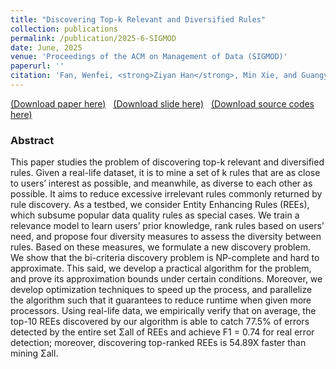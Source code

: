 ```yaml
---
title: "Discovering Top-k Relevant and Diversified Rules"
collection: publications
permalink: /publication/2025-6-SIGMOD
date: June, 2025
venue: 'Proceedings of the ACM on Management of Data (SIGMOD)'
paperurl: ''
citation: 'Fan, Wenfei, <strong>Ziyan Han</strong>, Min Xie, and Guangyi Zhang, 2024. "Discovering Top-k Relevant and Diversified Rules." Proceedings of the ACM on Management of Data (SIGMOD), 2(4), pp.1-28.'
---
```

[(Download paper here)](https://philo-vanguard.github.io/files/papers/Rule-Discovery-Top-k-Diversified-SIGMOD25.pdf)&nbsp;&nbsp;
[(Download slide here)](https://philo-vanguard.github.io/files/slides/Rule-Discovery-Top-k-Diversified-SIGMOD25.ppt)&nbsp;&nbsp;
[(Download source codes here)](https://github.com/philo-vanguard/PTopKDivMiner)


### Abstract

This paper studies the problem of discovering top-k relevant and diversified rules. Given a real-life dataset, it is to mine a set of k rules that are as close to users’ interest as possible, and meanwhile, as diverse to each other as possible. It aims to reduce excessive irrelevant rules commonly returned by rule discovery. As a testbed, we consider Entity Enhancing Rules (REEs), which subsume popular data quality rules as special cases. We train a relevance model to learn users’ prior knowledge, rank rules based on users’ need, and propose four diversity measures to assess the diversity between rules. Based on these measures, we formulate a new discovery problem. We show that the bi-criteria discovery problem is NP-complete and hard to approximate. This said, we develop a practical algorithm for the problem, and prove its approximation bounds under certain conditions. Moreover, we develop optimization techniques to speed up the process, and parallelize the algorithm such that it guarantees to reduce runtime when given more processors. Using real-life data, we empirically verify that on average, the top-10 REEs discovered by our algorithm is able to catch 77.5% of errors detected by the entire set Σall of REEs and achieve F1 = 0.74 for real error detection; moreover, discovering top-ranked REEs is 54.89X faster than mining Σall.
